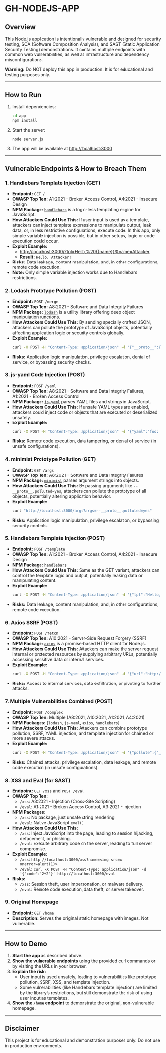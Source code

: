 # GH-NODEJS-APP

## Overview

This Node.js application is intentionally vulnerable and designed for security testing, SCA (Software Composition Analysis), and SAST (Static Application Security Testing) demonstrations. It contains multiple endpoints with common web vulnerabilities, as well as infrastructure and dependency misconfigurations.

**Warning:** Do NOT deploy this app in production. It is for educational and testing purposes only.

---

## How to Run

1. Install dependencies:
   ```sh
   cd app
   npm install
   ```
2. Start the server:
   ```sh
   node server.js
   ```
3. The app will be available at [http://localhost:3000](http://localhost:3000)

---

## Vulnerable Endpoints & How to Breach Them

### 1. Handlebars Template Injection (GET)
- **Endpoint:** `GET /`
- **OWASP Top Ten:** A1:2021 - Broken Access Control, A4:2021 - Insecure Design
- **NPM Package:** [`handlebars`](https://www.npmjs.com/package/handlebars) is a logic-less templating engine for JavaScript.
- **How Attackers Could Use This:** If user input is used as a template, attackers can inject template expressions to manipulate output, leak data, or, in less restrictive configurations, execute code. In this app, only simple variable injection is possible, but in other setups, logic or code execution could occur.
- **Exploit Example:**
  - [http://localhost:3000/?tpl=Hello,%20{{name}}!&name=Attacker](http://localhost:3000/?tpl=Hello,%20{{name}}!&name=Attacker)
  - **Result:** `Hello, Attacker!`
- **Risks:** Data leakage, content manipulation, and, in other configurations, remote code execution.
- **Note:** Only simple variable injection works due to Handlebars restrictions.

### 2. Lodash Prototype Pollution (POST)
- **Endpoint:** `POST /merge`
- **OWASP Top Ten:** A8:2021 - Software and Data Integrity Failures
- **NPM Package:** [`lodash`](https://www.npmjs.com/package/lodash) is a utility library offering deep object manipulation functions.
- **How Attackers Could Use This:** By sending specially crafted JSON, attackers can pollute the prototype of JavaScript objects, potentially affecting application logic or security controls globally.
- **Exploit Example:**
  ```sh
  curl -X POST -H "Content-Type: application/json" -d '{"__proto__":{"polluted":"yes"}}' http://localhost:3000/merge
  ```
- **Risks:** Application logic manipulation, privilege escalation, denial of service, or bypassing security checks.

### 3. js-yaml Code Injection (POST)
- **Endpoint:** `POST /yaml`
- **OWASP Top Ten:** A8:2021 - Software and Data Integrity Failures, A1:2021 - Broken Access Control
- **NPM Package:** [`js-yaml`](https://www.npmjs.com/package/js-yaml) parses YAML files and strings in JavaScript.
- **How Attackers Could Use This:** If unsafe YAML types are enabled, attackers could inject code or objects that are executed or deserialized unsafely.
- **Exploit Example:**
  ```sh
  curl -X POST -H "Content-Type: application/json" -d '{"yaml":"foo: bar"}' http://localhost:3000/yaml
  ```
- **Risks:** Remote code execution, data tampering, or denial of service (in unsafe configurations).

### 4. minimist Prototype Pollution (GET)
- **Endpoint:** `GET /args`
- **OWASP Top Ten:** A8:2021 - Software and Data Integrity Failures
- **NPM Package:** [`minimist`](https://www.npmjs.com/package/minimist) parses argument strings into objects.
- **How Attackers Could Use This:** By passing arguments like `--__proto__.polluted=yes`, attackers can pollute the prototype of all objects, potentially altering application behavior.
- **Exploit Example:**
  ```sh
  curl "http://localhost:3000/args?args=--__proto__.polluted=yes"
  ```
- **Risks:** Application logic manipulation, privilege escalation, or bypassing security controls.

### 5. Handlebars Template Injection (POST)
- **Endpoint:** `POST /template`
- **OWASP Top Ten:** A1:2021 - Broken Access Control, A4:2021 - Insecure Design
- **NPM Package:** [`handlebars`](https://www.npmjs.com/package/handlebars)
- **How Attackers Could Use This:** Same as the GET variant, attackers can control the template logic and output, potentially leaking data or manipulating content.
- **Exploit Example:**
  ```sh
  curl -X POST -H "Content-Type: application/json" -d '{"tpl":"Hello, {{name}}!", "name":"Attacker"}' http://localhost:3000/template
  ```
- **Risks:** Data leakage, content manipulation, and, in other configurations, remote code execution.

### 6. Axios SSRF (POST)
- **Endpoint:** `POST /fetch`
- **OWASP Top Ten:** A10:2021 - Server-Side Request Forgery (SSRF)
- **NPM Package:** [`axios`](https://www.npmjs.com/package/axios) is a promise-based HTTP client for Node.js.
- **How Attackers Could Use This:** Attackers can make the server request internal or protected resources by supplying arbitrary URLs, potentially accessing sensitive data or internal services.
- **Exploit Example:**
  ```sh
  curl -X POST -H "Content-Type: application/json" -d '{"url":"http://example.com"}' http://localhost:3000/fetch
  ```
- **Risks:** Access to internal services, data exfiltration, or pivoting to further attacks.

### 7. Multiple Vulnerabilities Combined (POST)
- **Endpoint:** `POST /complex`
- **OWASP Top Ten:** Multiple (A8:2021, A10:2021, A1:2021, A4:2021)
- **NPM Packages:** [`lodash`, `js-yaml`, `axios`, `handlebars`]
- **How Attackers Could Use This:** Attackers can combine prototype pollution, SSRF, YAML injection, and template injection for chained or more severe attacks.
- **Exploit Example:**
  ```sh
  curl -X POST -H "Content-Type: application/json" -d '{"pollute":{"__proto__":{"polluted":"yes"}}, "yaml":"foo: bar", "url":"http://example.com", "tpl":"Hello, {{name}}!", "name":"Attacker"}' http://localhost:3000/complex
  ```
- **Risks:** Chained attacks, privilege escalation, data leakage, and remote code execution (in unsafe configurations).

### 8. XSS and Eval (for SAST)
- **Endpoint:** `GET /xss` and `POST /eval`
- **OWASP Top Ten:**
  - `/xss`: A3:2021 - Injection (Cross-Site Scripting)
  - `/eval`: A1:2021 - Broken Access Control, A3:2021 - Injection
- **NPM Packages:**
  - `/xss`: No package, just unsafe string rendering
  - `/eval`: Native JavaScript `eval()`
- **How Attackers Could Use This:**
  - `/xss`: Inject JavaScript into the page, leading to session hijacking, defacement, or phishing.
  - `/eval`: Execute arbitrary code on the server, leading to full server compromise.
- **Exploit Example:**
  - `/xss`: `http://localhost:3000/xss?name=<img src=x onerror=alert(1)>`
  - `/eval`: `curl -X POST -H "Content-Type: application/json" -d '{"code":"2+2"}' http://localhost:3000/eval`
- **Risks:**
  - `/xss`: Session theft, user impersonation, or malware delivery.
  - `/eval`: Remote code execution, data theft, or server takeover.

### 9. Original Homepage
- **Endpoint:** `GET /home`
- **Description:** Serves the original static homepage with images. Not vulnerable.

---

## How to Demo

1. **Start the app** as described above.
2. **Show the vulnerable endpoints** using the provided curl commands or by visiting the URLs in your browser.
3. **Explain the risk:**
   - User input is used unsafely, leading to vulnerabilities like prototype pollution, SSRF, XSS, and template injection.
   - Some vulnerabilities (like Handlebars template injection) are limited by the library’s restrictions, but still demonstrate the risk of using user input as templates.
4. **Show the `/home` endpoint** to demonstrate the original, non-vulnerable homepage.

---

## Disclaimer
This project is for educational and demonstration purposes only. Do not use in production environments.
